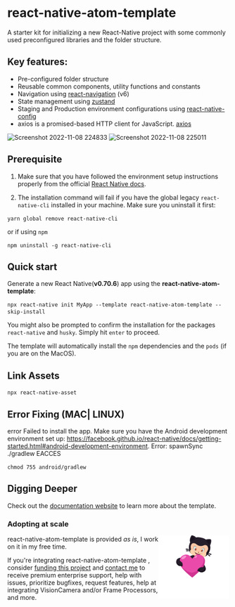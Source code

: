 # react-native-atom-template

A starter kit for initializing a new React-Native project with some commonly used preconfigured libraries and the folder structure.

## Key features:

- Pre-configured folder structure
- Reusable common components, utility functions and constants
- Navigation using [react-navigation](https://reactnavigation.org/) (v6)
- State management using [zustand](https://www.npmjs.com/package/zustand/)
- Staging and Production environment configurations using [react-native-config](https://github.com/luggit/react-native-config)
- axios is a promised-based HTTP client for JavaScript. [axios](https://axios-http.com/docs/intro)

<img width="166" alt="Screenshot 2022-11-08 224833" src="https://user-images.githubusercontent.com/54738565/200633118-e2839b3e-d7f4-452d-a72a-05e55ef40e15.png">

<img width="374" alt="Screenshot 2022-11-08 225011" src="https://user-images.githubusercontent.com/54738565/200633181-d4441dd5-9010-4ff6-9feb-79a599dd5afe.png">

## Prerequisite

1. Make sure that you have followed the environment setup instructions properly from the official [React Native docs](https://reactnative.dev/docs/environment-setup).

2. The installation command will fail if you have the global legacy `react-native-cli` installed in your machine. Make sure you uninstall it first:

```shell
yarn global remove react-native-cli
```

or if using `npm`

```shell
npm uninstall -g react-native-cli
```

## Quick start

Generate a new React Native(**v0.70.6**) app using the **react-native-atom-template**:

```shell
npx react-native init MyApp --template react-native-atom-template --skip-install
```

You might also be prompted to confirm the installation for the packages `react-native` and `husky`. Simply hit `enter` to proceed.

The template will automatically install the `npm` dependencies and the `pods` (if you are on the MacOS).

## Link Assets

```shell
npx react-native-asset
```

## Error Fixing (MAC| LINUX)

error Failed to install the app. Make sure you have the Android development environment set up: https://facebook.github.io/react-native/docs/getting-started.html#android-development-environment.
Error: spawnSync ./gradlew EACCES

```shell
chmod 755 android/gradlew
```

## Digging Deeper

Check out the [documentation website](https://github.com/abhi3691/react-native-atom-template/) to learn more about the template.

### Adopting at scale

<a href="https://github.com/sponsors/abhi3691">
  <img align="right" width="160" alt="This library helped you? Consider sponsoring!" src=".github/funding-octocat.svg">
</a>

react-native-atom-template is provided _as is_, I work on it in my free time.

If you're integrating react-native-atom-template , consider [funding this project](https://github.com/sponsors/abhi3691) and <a href="mailto:abhinandvk41@gmail.com?subject=Adopting VisionCamera at scale">contact me</a> to receive premium enterprise support, help with issues, prioritize bugfixes, request features, help at integrating VisionCamera and/or Frame Processors, and more.
